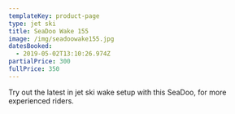 ```yaml
---
templateKey: product-page
type: jet ski
title: SeaDoo Wake 155
image: /img/seadoowake155.jpg
datesBooked:
  - 2019-05-02T13:10:26.974Z
partialPrice: 300
fullPrice: 350
---
```

Try out the latest in jet ski wake setup with this SeaDoo, for more experienced riders.
